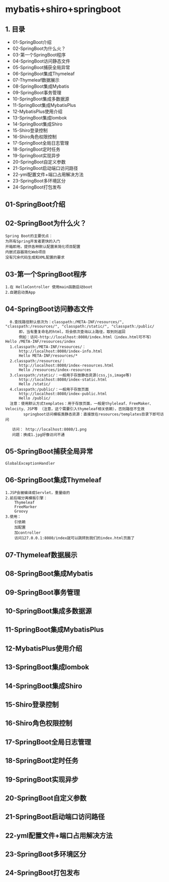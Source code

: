 # mybatis+shiro+springboot

## 1. 目录
    
* 01-SpringBoot介绍
* 02-SpringBoot为什么火？
* 03-第一个SpringBoot程序
* 04-SpringBoot访问静态文件
* 05-SpringBoot捕获全局异常
* 06-SpringBoot集成Thymeleaf
* 07-Thymeleaf数据展示
* 08-SpringBoot集成Mybatis
* 09-SpringBoot事务管理
* 10-SpringBoot集成多数据源
* 11-SpringBoot集成MybatisPlus
* 12-MybatisPlus使用介绍
* 13-SpringBoot集成lombok
* 14-SpringBoot集成Shiro
* 15-Shiro登录控制
* 16-Shiro角色权限控制
* 17-SpringBoot全局日志管理
* 18-SpringBoot定时任务
* 19-SpringBoot实现异步
* 20-SpringBoot自定义参数
* 21-SpringBoot启动端口访问路径
* 22-yml配置文件+端口占用解决方法
* 23-SpringBoot多环境区分
* 24-SpringBoot打包发布

## 01-SpringBoot介绍
## 02-SpringBoot为什么火？

    Spring Boot的主要优点：
    为所有Spring开发者更快的入门
    开箱即用，提供各种默认配置来简化项目配置
    内嵌式容器简化Web项目
    没有冗余代码生成和XML配置的要求

## 03-第一个SpringBoot程序

    1.在 HelloController 使用main函数启动boot
    2.自建启动类App
    
## 04-SpringBoot访问静态文件
    
      0.查找路径默认依次为：classpath:/META-INF/resources/", "classpath:/resources/", "classpath:/static/", "classpath:/public/
          即，当有重复命名的html，将会依次查询以上路径，取到则返回
          例如：访问-http://localhost:8080/index.html（index.html可不写）  Hello /META-INF/resources/index
      1.classpath:/META-INF/resources/：
          http://localhost:8080/index-info.html
          Hello META-INF/resources/*
      2.classpath:/resources/：
          http://localhost:8080/index-resources.html
          Hello /resources/index-resources
      3.classpath:/static/：一般用于存放静态资源(css,js,image等)
          http://localhost:8080/index-static.html
          Hello /static/
      4.classpath:/public/：一般用于存放页面
          http://localhost:8080/index-public.html
          Hello /public/
      注意：使用默认方式templates：用于存放页面，一般是thyleleaf、FreeMaker、Velocity、JSP等 （注意，这个需要引入thymeleaf相关依赖），否则路径不生效
            springboot访问模板类静态资源：直接放在resources/templates目录下即可访问

       访问： http://localhost:8080/1.png
       问题：换成1.jpg好像访问不通
    
## 05-SpringBoot捕获全局异常
    
    GlobalExceptionHandler
    
## 06-SpringBoot集成Thymeleaf

    1.JSP会被编译成Servlet，重量级的
    2.前后端分离模板引擎：
        Thymeleaf
        FreeMarker
        Groovy
    3.使用：
        引依赖
        加配置
        加controller
        访问127.0.0.1:8080/index就可以跳转到我们的index.html页面了
    
## 07-Thymeleaf数据展示
## 08-SpringBoot集成Mybatis
## 09-SpringBoot事务管理
## 10-SpringBoot集成多数据源
## 11-SpringBoot集成MybatisPlus
## 12-MybatisPlus使用介绍
## 13-SpringBoot集成lombok
## 14-SpringBoot集成Shiro
## 15-Shiro登录控制
## 16-Shiro角色权限控制
## 17-SpringBoot全局日志管理
## 18-SpringBoot定时任务
## 19-SpringBoot实现异步
## 20-SpringBoot自定义参数
## 21-SpringBoot启动端口访问路径
## 22-yml配置文件+端口占用解决方法
## 23-SpringBoot多环境区分
## 24-SpringBoot打包发布

